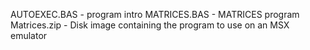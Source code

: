 AUTOEXEC.BAS - program intro
MATRICES.BAS - MATRICES program
Matrices.zip - Disk image containing the program to use on an MSX emulator